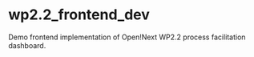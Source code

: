 # wp2.2_frontend_dev
Demo frontend implementation of Open!Next WP2.2 process facilitation dashboard.
